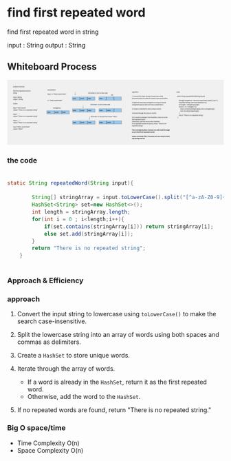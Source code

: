 # find first repeated word  
<!-- Description of the  -->

find first repeated word in string 

input : String 
output : String
## Whiteboard Process
<!-- Embedded whiteboard image -->
![](../repeated-word/Whiteboard%2016.png)
### the code

```java

static String repeatedWord(String input){

        String[] stringArray = input.toLowerCase().split("[^a-zA-Z0-9]+");
        HashSet<String> set=new HashSet<>();
        int length = stringArray.length;
        for(int i = 0 ; i<length;i++){
            if(set.contains(stringArray[i])) return stringArray[i];
            else set.add(stringArray[i]);
        }
        return "There is no repeated string";
    } 



```

### Approach & Efficiency
<!-- What approach did you take? Why? What is the Big O space/time for this approach? -->
### approach
1. Convert the input string to lowercase using `toLowerCase()` to make the search case-insensitive.

2. Split the lowercase string into an array of words using both spaces and commas as delimiters.

3. Create a `HashSet` to store unique words.

4. Iterate through the array of words.
   - If a word is already in the `HashSet`, return it as the first repeated word.
   - Otherwise, add the word to the `HashSet`.

5. If no repeated words are found, return "There is no repeated string."



### Big O space/time
 * Time Complexity  O(n)
 * Space Complexity O(n)
<!-- ## Solution -->
<!-- Show how to run your code, and examples of it in action -->

